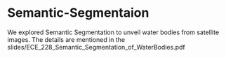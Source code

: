 # Semantic-Segmentaion
We explored Semantic Segmentation to unveil water bodies from satellite images. The details are mentioned in the slides/ECE_228_Semantic_Segmentation_of_WaterBodies.pdf
